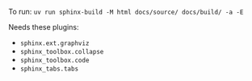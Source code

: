 To run: `uv run sphinx-build -M html docs/source/ docs/build/ -a -E`

Needs these plugins:
- `sphinx.ext.graphviz`
- `sphinx_toolbox.collapse`
- `sphinx_toolbox.code`
- `sphinx_tabs.tabs`
